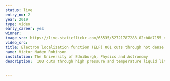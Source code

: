 ```yaml
---
status: live
entry_no: 2
year: 2019
type: video 
early_career: yes 
winner: 
image_src: https://live.staticflickr.com/65535/52721787288_02cb0d7155_d.jpg
video_src: 
title: Electron localization function (ELF) 001 cuts through hot dense liquid lithium.
name: Victor Naden Robinson
institution: The University of Edniburgh, Physics and Astronomy
description:  100 cuts through high pressure and temperature liquid lithium showing the electron localization function (ELF) isosurface from 0.0 (blue) to 1.0 (red). Off site charge density appears to localize between atoms with no nuclei in their centre.
 
  
---
```

